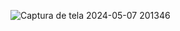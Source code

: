 ![Captura de tela 2024-05-07 201346](https://github.com/WalliDias/CalmariaSPA/assets/159958122/214ce1b6-e6a8-4351-9871-12c63ba3edd3)

